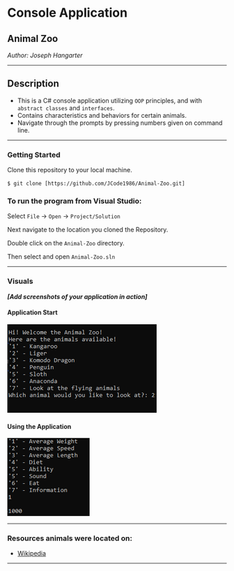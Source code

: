 # Console Application

## Animal Zoo

*Author: Joseph Hangarter*

----

## Description
* This is a C# console application utilizing `OOP` principles, and with `abstract classes` and `interfaces`.
* Contains characteristics and behaviors for certain animals.
* Navigate through the prompts by pressing numbers given on command line.
---

### Getting Started
Clone this repository to your local machine.

```
$ git clone [https://github.com/JCode1986/Animal-Zoo.git]
```

### To run the program from Visual Studio:
Select ```File``` -> ```Open``` -> ```Project/Solution```

Next navigate to the location you cloned the Repository.

Double click on the ```Animal-Zoo``` directory.

Then select and open ```Animal-Zoo.sln```

---

### Visuals
***[Add screenshots of your application in action]***

#### Application Start
![Image 1](assets/start.png)
#### Using the Application
![Image 1](assets/visual.png)

---

### Resources animals were located on:
* [Wikipedia](https://www.wikipedia.org/)
------------------------------

